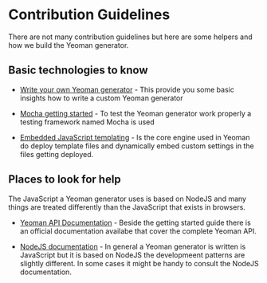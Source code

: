 # Contribution Guidelines

There are not many contribution guidelines but here are some helpers and how we build the Yeoman generator.

## Basic technologies to know

* [Write your own Yeoman generator](http://yeoman.io/authoring/) - This provide you some basic insights how to write a custom Yeoman generator

* [Mocha getting started](https://mochajs.org/#getting-started) - To test the Yeoman generator work properly a testing framework named Mocha is used

* [Embedded JavaScript templating](http://ejs.co) - Is the core engine used in Yeoman do deploy template files and dynamically embed custom settings in the files getting deployed.

## Places to look for help
The JavaScript a Yeoman generator uses is based on NodeJS and many things are treated differently than the JavaScript that exists in browsers.

* [Yeoman API Documentation](http://yeoman.io/generator/) - 
Beside the getting started guide there is an official documentation availabe that cover the complete Yeoman API.

* [NodeJS documentation](https://nodejs.org/dist/latest-v8.x/docs/api/) -
In general a Yeoman generator is written is JavaScript but it is based on NodeJS the developmeent patterns are slightly different. In some cases it might be handy to consult the NodeJS documentation.